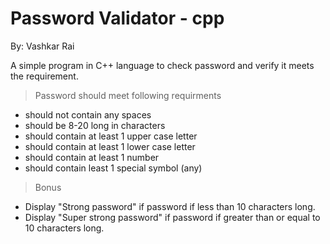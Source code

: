 Password Validator - cpp
========================
By: Vashkar Rai

A simple program in C++ language to check password and verify it meets the requirement. 

> Password should meet following requirments
* should not contain any spaces
* should be 8-20 long in characters
* should contain at least 1 upper case letter
* should contain at least 1 lower case letter
* should contain at least 1 number
* should contain least 1 special symbol (any)

> Bonus 
* Display "Strong password" if password if less than 10 characters long. 
* Display "Super strong password" if password if greater than or equal to 10 characters long. 